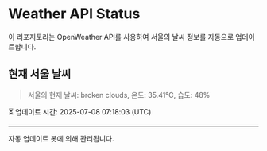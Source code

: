 
# Weather API Status

이 리포지토리는 OpenWeather API를 사용하여 서울의 날씨 정보를 자동으로 업데이트합니다.

## 현재 서울 날씨
> 서울의 현재 날씨: broken clouds, 온도: 35.41°C, 습도: 48%

⏳ 업데이트 시간: 2025-07-08 07:18:03 (UTC)

---
자동 업데이트 봇에 의해 관리됩니다.
